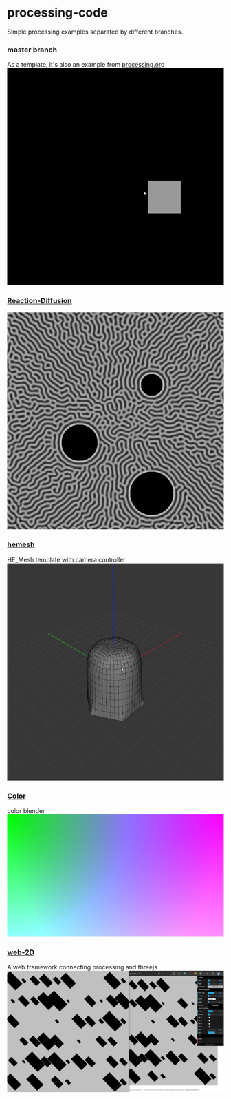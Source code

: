 # processing-code

Simple processing examples separated by different branches.

### master branch 
As a template, it's also an example from [processing.org](https://processing.org/examples/mousefunctions.html)
![](fig/HWXu8aTBde.gif)

### [Reaction-Diffusion](https://github.com/amomorning/processing-code/tree/diffusion)
![](https://github.com/amomorning/processing-code/blob/diffusion/fig/SKo2w2KJSda.png)

### [hemesh](https://github.com/amomorning/processing-code/tree/hemesh)
HE_Mesh template with camera controller
![](https://github.com/amomorning/processing-code/blob/hemesh/fig/XhpK4nms4w.gif)


### [Color](https://github.com/amomorning/processing-code/tree/color)
color blender
![](https://github.com/amomorning/processing-code/blob/color/fig/color.png)

### [web-2D](https://github.com/amomorning/processing-code/tree/2D-web)
A web framework connecting processing and threejs
![](https://github.com/amomorning/processing-code/blob/2D-web/fig/modulate.png)